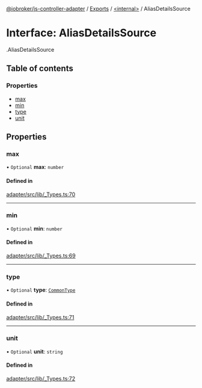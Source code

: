 [@iobroker/js-controller-adapter](../README.md) / [Exports](../modules.md) / [<internal\>](../modules/internal_.md) / AliasDetailsSource

# Interface: AliasDetailsSource

[<internal>](../modules/internal_.md).AliasDetailsSource

## Table of contents

### Properties

- [max](internal_.AliasDetailsSource.md#max)
- [min](internal_.AliasDetailsSource.md#min)
- [type](internal_.AliasDetailsSource.md#type)
- [unit](internal_.AliasDetailsSource.md#unit)

## Properties

### max

• `Optional` **max**: `number`

#### Defined in

[adapter/src/lib/_Types.ts:70](https://github.com/ioBroker/ioBroker.js-controller/blob/7c09eb1e/packages/adapter/src/lib/_Types.ts#L70)

___

### min

• `Optional` **min**: `number`

#### Defined in

[adapter/src/lib/_Types.ts:69](https://github.com/ioBroker/ioBroker.js-controller/blob/7c09eb1e/packages/adapter/src/lib/_Types.ts#L69)

___

### type

• `Optional` **type**: [`CommonType`](../modules/internal_.md#commontype)

#### Defined in

[adapter/src/lib/_Types.ts:71](https://github.com/ioBroker/ioBroker.js-controller/blob/7c09eb1e/packages/adapter/src/lib/_Types.ts#L71)

___

### unit

• `Optional` **unit**: `string`

#### Defined in

[adapter/src/lib/_Types.ts:72](https://github.com/ioBroker/ioBroker.js-controller/blob/7c09eb1e/packages/adapter/src/lib/_Types.ts#L72)
